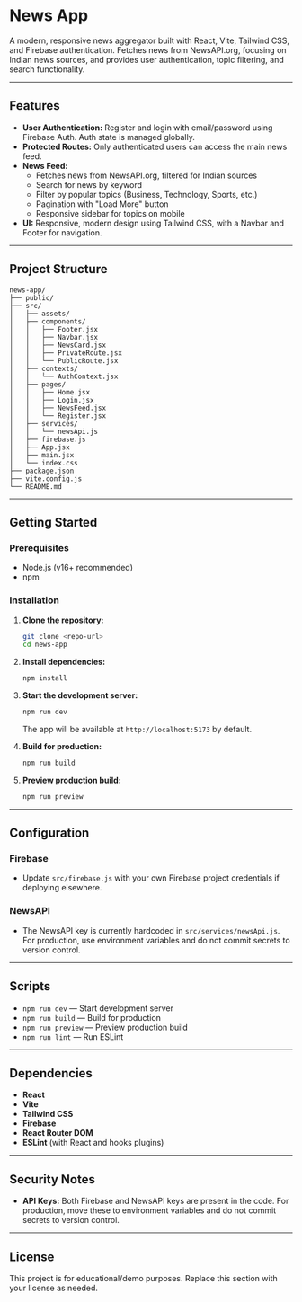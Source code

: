 # News App

A modern, responsive news aggregator built with React, Vite, Tailwind CSS, and Firebase authentication. Fetches news from NewsAPI.org, focusing on Indian news sources, and provides user authentication, topic filtering, and search functionality.

---

## Features

- **User Authentication:** Register and login with email/password using Firebase Auth. Auth state is managed globally.
- **Protected Routes:** Only authenticated users can access the main news feed.
- **News Feed:**
  - Fetches news from NewsAPI.org, filtered for Indian sources
  - Search for news by keyword
  - Filter by popular topics (Business, Technology, Sports, etc.)
  - Pagination with "Load More" button
  - Responsive sidebar for topics on mobile
- **UI:** Responsive, modern design using Tailwind CSS, with a Navbar and Footer for navigation.

---

## Project Structure

```
news-app/
├── public/
├── src/
│   ├── assets/
│   ├── components/
│   │   ├── Footer.jsx
│   │   ├── Navbar.jsx
│   │   ├── NewsCard.jsx
│   │   ├── PrivateRoute.jsx
│   │   └── PublicRoute.jsx
│   ├── contexts/
│   │   └── AuthContext.jsx
│   ├── pages/
│   │   ├── Home.jsx
│   │   ├── Login.jsx
│   │   ├── NewsFeed.jsx
│   │   └── Register.jsx
│   ├── services/
│   │   └── newsApi.js
│   ├── firebase.js
│   ├── App.jsx
│   ├── main.jsx
│   └── index.css
├── package.json
├── vite.config.js
└── README.md
```

---

## Getting Started

### Prerequisites
- Node.js (v16+ recommended)
- npm

### Installation

1. **Clone the repository:**
   ```bash
   git clone <repo-url>
   cd news-app
   ```
2. **Install dependencies:**
   ```bash
   npm install
   ```
3. **Start the development server:**
   ```bash
   npm run dev
   ```
   The app will be available at `http://localhost:5173` by default.

4. **Build for production:**
   ```bash
   npm run build
   ```
5. **Preview production build:**
   ```bash
   npm run preview
   ```

---

## Configuration

### Firebase
- Update `src/firebase.js` with your own Firebase project credentials if deploying elsewhere.

### NewsAPI
- The NewsAPI key is currently hardcoded in `src/services/newsApi.js`. For production, use environment variables and do not commit secrets to version control.

---

## Scripts

- `npm run dev` — Start development server
- `npm run build` — Build for production
- `npm run preview` — Preview production build
- `npm run lint` — Run ESLint

---

## Dependencies

- **React**
- **Vite**
- **Tailwind CSS**
- **Firebase**
- **React Router DOM**
- **ESLint** (with React and hooks plugins)

---

## Security Notes

- **API Keys:** Both Firebase and NewsAPI keys are present in the code. For production, move these to environment variables and do not commit secrets to version control.

---

## License

This project is for educational/demo purposes. Replace this section with your license as needed.
